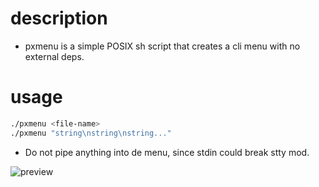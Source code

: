 # description

- pxmenu is a simple POSIX sh script that creates a cli menu with no external deps.

# usage

```sh
./pxmenu <file-name>
./pxmenu "string\nstring\nstring..."
```

- Do not pipe anything into de menu, since stdin could break stty mod.

![preview](https://raw.githubusercontent.com/iruzo/pxmenu/main/assets/preview.gif)
